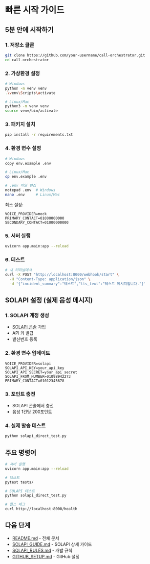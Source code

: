 # 빠른 시작 가이드

## 5분 안에 시작하기

### 1. 저장소 클론
```bash
git clone https://github.com/your-username/call-orchestrator.git
cd call-orchestrator
```

### 2. 가상환경 설정
```bash
# Windows
python -m venv venv
.\venv\Scripts\activate

# Linux/Mac
python3 -m venv venv
source venv/bin/activate
```

### 3. 패키지 설치
```bash
pip install -r requirements.txt
```

### 4. 환경 변수 설정
```bash
# Windows
copy env.example .env

# Linux/Mac
cp env.example .env

# .env 파일 편집
notepad .env  # Windows
nano .env     # Linux/Mac
```

최소 설정:
```env
VOICE_PROVIDER=mock
PRIMARY_CONTACT=01000000000
SECONDARY_CONTACT=01000000000
```

### 5. 서버 실행
```bash
uvicorn app.main:app --reload
```

### 6. 테스트
```bash
# 새 터미널에서
curl -X POST "http://localhost:8000/webhook/start" \
  -H "Content-Type: application/json" \
  -d '{"incident_summary":"테스트","tts_text":"테스트 메시지입니다."}'
```

## SOLAPI 설정 (실제 음성 메시지)

### 1. SOLAPI 계정 생성
- [SOLAPI 콘솔](https://console.solapi.com) 가입
- API 키 발급
- 발신번호 등록

### 2. 환경 변수 업데이트
```env
VOICE_PROVIDER=solapi
SOLAPI_API_KEY=your_api_key
SOLAPI_API_SECRET=your_api_secret
SOLAPI_FROM_NUMBER=01098942273
PRIMARY_CONTACT=01012345678
```

### 3. 포인트 충전
- SOLAPI 콘솔에서 충전
- 음성 1건당 200포인트

### 4. 실제 발송 테스트
```bash
python solapi_direct_test.py
```

## 주요 명령어

```bash
# 서버 실행
uvicorn app.main:app --reload

# 테스트
pytest tests/

# SOLAPI 테스트
python solapi_direct_test.py

# 헬스 체크
curl http://localhost:8000/health
```

## 다음 단계

- [README.md](README.md) - 전체 문서
- [SOLAPI_GUIDE.md](SOLAPI_GUIDE.md) - SOLAPI 상세 가이드
- [SOLAPI_RULES.md](SOLAPI_RULES.md) - 개발 규칙
- [GITHUB_SETUP.md](GITHUB_SETUP.md) - GitHub 설정
